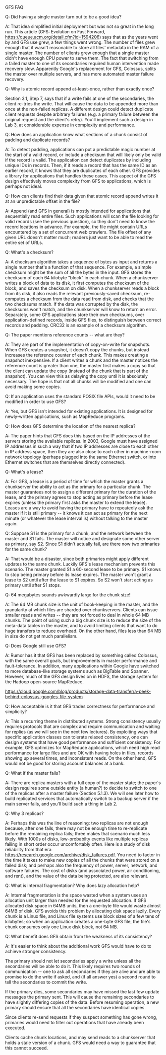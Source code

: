 GFS FAQ

Q: Did having a single master turn out to be a good idea?

A: That idea simplified initial deployment but was not so great in the
long run. This article (GFS: Evolution on Fast Forward,
https://queue.acm.org/detail.cfm?id=1594206) says that as the years
went by and GFS use grew, a few things went wrong. The number of files
grew enough that it wasn't reasonable to store all files' metadata in
the RAM of a single master. The number of clients grew enough that a
single master didn't have enough CPU power to serve them. The fact
that switching from a failed master to one of its secondaries required
human intervention made recovery slow. Apparently Google's replacement
for GFS, Colossus, splits the master over multiple servers, and has
more automated master failure recovery.

Q: Why is atomic record append at-least-once, rather than exactly
once?

Section 3.1, Step 7, says that if a write fails at one of the
secondaries, the client re-tries the write. That will cause the data
to be appended more than once at the non-failed replicas. A different
design could detect duplicate client requests despite arbitrary
failures (e.g. a primary failure between the original request and the
client's retry). You'll implement such a design in Lab 3, at
considerable expense in complexity and performance.

Q: How does an application know what sections of a chunk consist of
padding and duplicate records?

A: To detect padding, applications can put a predictable magic number
at the start of a valid record, or include a checksum that will likely
only be valid if the record is valid. The application can detect
duplicates by including unique IDs in records. Then, if it reads a
record that has the same ID as an earlier record, it knows that they
are duplicates of each other. GFS provides a library for applications
that handles these cases. This aspect of the GFS design effectively
moves complexity from GFS to applications, which is perhaps not ideal.

Q: How can clients find their data given that atomic record append
writes it at an unpredictable offset in the file?

A: Append (and GFS in general) is mostly intended for applications
that sequentially read entire files. Such applications will scan the
file looking for valid records (see the previous question), so they
don't need to know the record locations in advance. For example, the
file might contain URLs encountered by a set of concurrent web
crawlers. The file offset of any given URL doesn't matter much;
readers just want to be able to read the entire set of URLs.

Q: What's a checksum?

A: A checksum algorithm takes a sequence of bytes as input and returns
a single number that's a function of that sequence. For example, a
simple checksum might be the sum of all the bytes in the input. GFS
stores the checksum of each 64 kilobyte "block" in each chunk. When a
chunkserver writes a block of data to its disk, it first computes the
checksum of the block, and saves the checksum on disk. When a
chunkserver reads a block from its disk, it also reads the relevant
previously-saved checksum, re-computes a checksum from the data read
from disk, and checks that the two checksums match. If the data was
corrupted by the disk, the checksums won't match, and the chunkserver
will know to return an error. Separately, some GFS applications store
their own checksums, over application-defined records, inside GFS
files, to distinguish between correct records and padding. CRC32 is an
example of a checksum algorithm.

Q: The paper mentions reference counts -- what are they?

A: They are part of the implementation of copy-on-write for snapshots.
When GFS creates a snapshot, it doesn't copy the chunks, but instead
increases the reference counter of each chunk. This makes creating a
snapshot inexpensive. If a client writes a chunk and the master
notices the reference count is greater than one, the master first
makes a copy so that the client can update the copy (instead of the
chunk that is part of the snapshot). You can view this as delaying the
copy until it is absolutely necessary. The hope is that not all chunks
will be modified and one can avoid making some copies.

Q: If an application uses the standard POSIX file APIs, would it need
to be modified in order to use GFS?

A: Yes, but GFS isn't intended for existing applications. It is
designed for newly-written applications, such as MapReduce programs.

Q: How does GFS determine the location of the nearest replica?

A: The paper hints that GFS does this based on the IP addresses of the
servers storing the available replicas. In 2003, Google must have
assigned IP addresses in such a way that if two IP addresses are close
to each other in IP address space, then they are also close to each
other in machine-room network topology (perhaps plugged into the same
Ethernet switch, or into Ethernet switches that are themselves
directly connected).

Q: What's a lease?

A: For GFS, a lease is a period of time for which the master grants a
chunkserver the ability to act as the primary for a particular chunk.
The master guarantees not to assign a different primary for the
duration of the lease, and the primary agrees to stop acting as
primary before the lease expires (unless the primary first asks the
master to extend the lease). Leases are a way to avoid having the
primary have to repeatedly ask the master if it is still primary -- it
knows it can act as primary for the next minute (or whatever the lease
interval is) without talking to the master again.

Q: Suppose S1 is the primary for a chunk, and the network between the
master and S1 fails. The master will notice and designate some other
server as primary, say S2. Since S1 didn't actually fail, are there
now two primaries for the same chunk?

A: That would be a disaster, since both primaries might apply
different updates to the same chunk. Luckily GFS's lease mechanism
prevents this scenario. The master granted S1 a 60-second lease to be
primary. S1 knows to stop being primary before its lease expires. The
master won't grant a lease to S2 until after the lease to S1 expires.
So S2 won't start acting as primary until after S1 stops.

Q: 64 megabytes sounds awkwardly large for the chunk size!

A: The 64 MB chunk size is the unit of book-keeping in the master, and
the granularity at which files are sharded over chunkservers. Clients
can issue smaller reads and writes -- they are not forced to deal
in whole 64 MB chunks. The point of using such a big chunk size is to
reduce the size of the meta-data tables in the master, and to avoid
limiting clients that want to do huge transfers to reduce overhead. On
the other hand, files less than 64 MB in size do not get much
parallelism.

Q: Does Google still use GFS?

A: Rumor has it that GFS has been replaced by something called
Colossus, with the same overall goals, but improvements in master
performance and fault-tolerance. In addition, many applications within
Google have switched to more database-like storage systems such as
BigTable and Spanner. However, much of the GFS design lives on in
HDFS, the storage system for the Hadoop open-source MapReduce.

https://cloud.google.com/blog/products/storage-data-transfer/a-peek-behind-colossus-googles-file-system

Q: How acceptable is it that GFS trades correctness for performance
and simplicity?

A: This a recurring theme in distributed systems. Strong consistency
usually requires protocols that are complex and require communication
and waiting for replies (as we will see in the next few lectures). By
exploiting ways that specific application classes can tolerate relaxed
consistency, one can design systems that have good performance and
sufficient consistency. For example, GFS optimizes for MapReduce
applications, which need high read performance for large files and are
OK with having holes in files, records showing up several times, and
inconsistent reads. On the other hand, GFS would not be good for
storing account balances at a bank.

Q: What if the master fails?

A: There are replica masters with a full copy of the master state; the
paper's design requires some outside entity (a human?) to decide to
switch to one of the replicas after a master failure (Section 5.1.3).
We will see later how to build replicated services that automatically
switch to a backup server if the main server fails, and you'll build
such a thing in Lab 2.

Q: Why 3 replicas?

A: Perhaps this was the line of reasoning: two replicas are not enough
because, after one fails, there may not be enough time to re-replicate
before the remaining replica fails; three makes that scenario much
less likely. With 1000s of disks, low-probabilty events like multiple
replicas failing in short order occur uncomfortably often. Here is a
study of disk reliability from that era:
https://research.google.com/archive/disk_failures.pdf. You need to
factor in the time it takes to make new copies of all the chunks that
were stored on a failed disk; and perhaps also the frequency of power,
server, network, and software failures. The cost of disks (and
associated power, air conditioning, and rent), and the value of the
data being protected, are also relevant.

Q: What is internal fragmentation? Why does lazy allocation help?

A: Internal fragmentation is the space wasted when a system uses an
allocation unit larger than needed for the requested allocation. If
GFS allocated disk space in 64MB units, then a one-byte file would
waste almost 64MB of disk. GFS avoids this problem by allocating disk
space lazily. Every chunk is a Linux file, and Linux file systems use
block sizes of a few tens of kilobytes; so when an application creates
a one-byte GFS file, the file's chunk consumes only one Linux disk
block, not 64 MB.

Q: What benefit does GFS obtain from the weakness of its consistency?

A: It's easier to think about the additional work GFS would have to do
to achieve stronger consistency.

The primary should not let secondaries apply a write unless all the
secondaries will be able to do it. This likely requires two rounds of
communication -- one to ask all secondaries if they are alive and are
able to promise to do the write if asked, and (if all answer yes) a
second round to tell the secondaries to commit the write.

If the primary dies, some secondaries may have missed the last few
update messages the primary sent. This will cause the remaining secondaries
to have slightly differing copies of the data. Before resuming
operation, a new primary should ensure that all the secondaries have
identical copies.

Since clients re-send requests if they suspect something has gone
wrong, primaries would need to filter out operations that have already
been executed.

Clients cache chunk locations, and may send reads to a chunkserver
that holds a stale version of a chunk. GFS would need a way to
guarantee that this cannot succeed.
